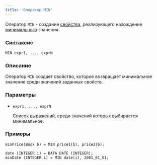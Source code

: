 ```yaml
---
title: 'Оператор MIN'
---
```


Оператор `MIN` - создание [свойства](Properties.md), реализующего нахождение [минимального](Extremum_MAX_MIN.md) значения.

### Синтаксис 

```
MIN expr1, ..., exprN
```

### Описание

Оператор `MIN` создает свойство, которое возвращает минимальное значение среди значений заданных свойств.

### Параметры

- `expr1, ..., exprN`

    Список [выражений](Expression.md), среди значений которых выбирается минимальное.

### Примеры

```lsf
minPrice(Book b) = MIN price1(b), price2(b);

date (INTEGER i) = DATA DATE (INTEGER);
minDate (INTEGER i) = MIN date(i), 2001_01_01;
```
